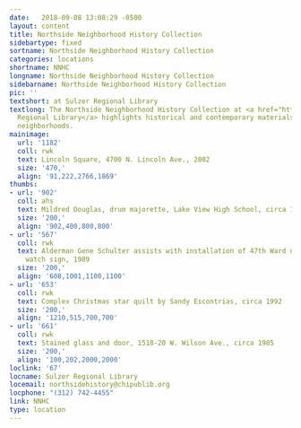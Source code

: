 ```yaml
---
date:   2018-09-08 13:08:29 -0500
layout: content
title: Northside Neighborhood History Collection
sidebartype: fixed
sortname: Northside Neighborhood History Collection
categories: locations
shortname: NNHC
longname: Northside Neighborhood History Collection
sidebarname: Northside Neighborhood History Collection
pic: ''
textshort: at Sulzer Regional Library
textlong: The Northside Neighborhood History Collection at <a href="https://www.chipublib.org/locations/67">Sulzer
  Regional Library</a> highlights historical and contemporary materials about Northside
  neighborhoods.
mainimage:
  url: '1182'
  coll: rwk
  text: Lincoln Square, 4700 N. Lincoln Ave., 2002
  size: '470,'
  align: '91,222,2766,1869'
thumbs:
- url: '902'
  coll: ahs
  text: Mildred Douglas, drum majorette, Lake View High School, circa 1942
  size: '200,'
  align: '902,400,800,800'
- url: '567'
  coll: rwk
  text: Alderman Gene Schulter assists with installation of 47th Ward neighborhood
    watch sign, 1989
  size: '200,'
  align: '608,1001,1100,1100'
- url: '653'
  coll: rwk
  text: Complex Christmas star quilt by Sandy Escontrias, circa 1992
  size: '200,'
  align: '1210,515,700,700'
- url: '661'
  coll: rwk
  text: Stained glass and door, 1518-20 W. Wilson Ave., circa 1985
  size: '200,'
  align: '100,202,2000,2000'
loclink: '67'
locname: Sulzer Regional Library
locemail: northsidehistory@chipublib.org
locphone: "(312) 742-4455"
link: NNHC
type: location
---
```

